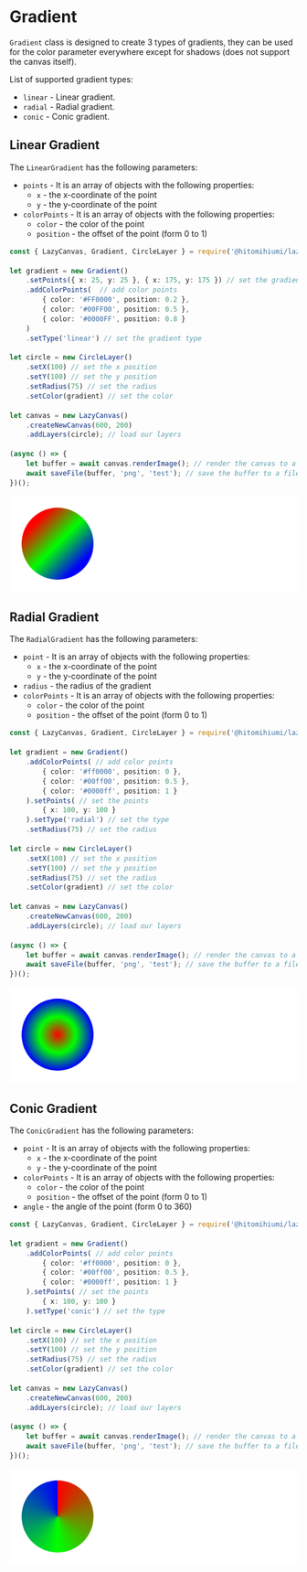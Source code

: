 # Gradient

`Gradient` class is designed to create 3 types of gradients, they can be used for the color parameter everywhere except for shadows (does not support the canvas itself).

List of supported gradient types:
- `linear` - Linear gradient.
- `radial` - Radial gradient.
- `conic` - Conic gradient.

## Linear Gradient

The `LinearGradient` has the following parameters:
- `points` - It is an array of objects with the following properties:
    - `x` - the x-coordinate of the point
    - `y` - the y-coordinate of the point
- `colorPoints` - It is an array of objects with the following properties:
    - `color` - the color of the point
    - `position` - the offset of the point (form 0 to 1)

```ts
const { LazyCanvas, Gradient, CircleLayer } = require('@hitomihiumi/lazy-canvas');

let gradient = new Gradient()
    .setPoints({ x: 25, y: 25 }, { x: 175, y: 175 }) // set the gradient points
    .addColorPoints(  // add color points
        { color: '#FF0000', position: 0.2 },
        { color: '#00FF00', position: 0.5 },
        { color: '#0000FF', position: 0.8 }
    )
    .setType('linear') // set the gradient type

let circle = new CircleLayer()
    .setX(100) // set the x position
    .setY(100) // set the y position
    .setRadius(75) // set the radius
    .setColor(gradient) // set the color

let canvas = new LazyCanvas()
    .createNewCanvas(600, 200)
    .addLayers(circle); // load our layers

(async () => {
    let buffer = await canvas.renderImage(); // render the canvas to a buffer
    await saveFile(buffer, 'png', 'test'); // save the buffer to a file
})();
```

![Example](https://raw.githubusercontent.com/hitomihiumi/docsholder/master/guide/gradient/linear.png)

## Radial Gradient

The `RadialGradient` has the following parameters:
- `point` - It is an array of objects with the following properties:
    - `x` - the x-coordinate of the point
    - `y` - the y-coordinate of the point
- `radius` - the radius of the gradient
- `colorPoints` - It is an array of objects with the following properties:
    - `color` - the color of the point
    - `position` - the offset of the point (form 0 to 1)

```ts
const { LazyCanvas, Gradient, CircleLayer } = require('@hitomihiumi/lazy-canvas');

let gradient = new Gradient()
    .addColorPoints( // add color points
        { color: '#ff0000', position: 0 },
        { color: '#00ff00', position: 0.5 },
        { color: '#0000ff', position: 1 }
    ).setPoints( // set the points
        { x: 100, y: 100 }
    ).setType('radial') // set the type
    .setRadius(75) // set the radius

let circle = new CircleLayer()
    .setX(100) // set the x position
    .setY(100) // set the y position
    .setRadius(75) // set the radius
    .setColor(gradient) // set the color

let canvas = new LazyCanvas()
    .createNewCanvas(600, 200)
    .addLayers(circle); // load our layers

(async () => {
    let buffer = await canvas.renderImage(); // render the canvas to a buffer
    await saveFile(buffer, 'png', 'test'); // save the buffer to a file
})();
```

![Example](https://raw.githubusercontent.com/hitomihiumi/docsholder/master/guide/gradient/radial.png)

## Conic Gradient

The `ConicGradient` has the following parameters:
- `point` - It is an array of objects with the following properties:
  - `x` - the x-coordinate of the point
  - `y` - the y-coordinate of the point
- `colorPoints` - It is an array of objects with the following properties:
  - `color` - the color of the point
  - `position` - the offset of the point (form 0 to 1)
- `angle` - the angle of the point (form 0 to 360)

```ts
const { LazyCanvas, Gradient, CircleLayer } = require('@hitomihiumi/lazy-canvas');

let gradient = new Gradient()
    .addColorPoints( // add color points
        { color: '#ff0000', position: 0 },
        { color: '#00ff00', position: 0.5 },
        { color: '#0000ff', position: 1 }
    ).setPoints( // set the points
        { x: 100, y: 100 }
    ).setType('conic') // set the type

let circle = new CircleLayer()
    .setX(100) // set the x position
    .setY(100) // set the y position
    .setRadius(75) // set the radius
    .setColor(gradient) // set the color

let canvas = new LazyCanvas()
    .createNewCanvas(600, 200)
    .addLayers(circle); // load our layers

(async () => {
    let buffer = await canvas.renderImage(); // render the canvas to a buffer
    await saveFile(buffer, 'png', 'test'); // save the buffer to a file
})();
```

![Example](https://raw.githubusercontent.com/hitomihiumi/docsholder/master/guide/gradient/conic.png)